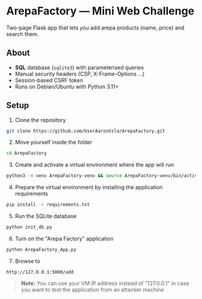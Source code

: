 # ArepaFactory — Mini Web Challenge

Two-page Flask app that lets you add arepa products (name, price) and search them.

## About

* **SQL** database (`sqlite3`) with parameterised queries
* Manual security headers (CSP, X-Frame-Options …)
* Session-based CSRF token
* Runs on Debian/Ubuntu with Python 3.11+

## Setup
1. Clone the repository
```bash
git clone https://github.com/UserAaronVzla/ArepaFactory.git
```
2. Move yourself inside the folder
```bash
cd ArepaFactory
```
3. Create and activate a virtual environment where the app will run
```bash
python3 -m venv ArepaFactory-venv && source ArepaFactory-venv/bin/activate
```
4. Prepare the virtual environment by installing the application requirements
```bash
pip install -r requirements.txt
```
5. Run the SQLite database
```bash
python init_db.py
```
6. Turn on the "Arepa Factory" application
```bash
python ArepaFactory_App.py
```
7. Browse to
```
http://127.0.0.1:5000/add
```
>**Note:** You can use your VM IP address instead of "127.0.0.1" in case you want to test the application from an attacker machine
